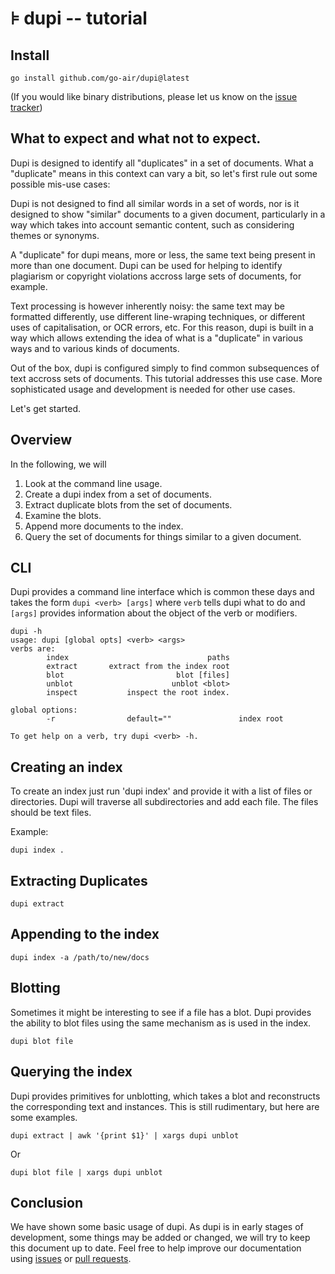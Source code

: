 # ⊧ dupi -- tutorial

## Install

```
go install github.com/go-air/dupi@latest
```

(If you would like binary distributions, please let us know on the 
[issue tracker](https://github.com/go-air/dupi/issues))

## What to expect and what not to expect.

Dupi is designed to identify all "duplicates" in a set of documents.  What a
"duplicate" means in this context can vary a bit, so let's first rule out some
possible mis-use cases:

Dupi is not designed to find all similar words in a set of words, nor is it
designed to show "similar" documents to a given document, particularly in a way
which takes into account semantic content, such as considering themes or 
synonyms.

A "duplicate" for dupi means, more or less, the same text being present in more
than one document.  Dupi can be used for helping to identify plagiarism or
copyright violations accross large sets of documents, for example.

Text processing is however inherently noisy: the same text may be formatted
differently, use different line-wraping techniques, or different uses of
capitalisation, or OCR errors, etc.  For this reason, dupi is built in a way
which allows extending the idea of what is a "duplicate" in various ways and to
various kinds of documents.  

Out of the box, dupi is configured simply to find common subsequences of text
accross sets of documents.  This tutorial  addresses this use case.  More
sophisticated usage and development is needed for other use cases.

Let's get started.

## Overview

In the following, we will

1. Look at the command line usage.
1. Create a dupi index from a set of documents.
1. Extract duplicate blots from the set of documents.
1. Examine the blots.
1. Append more documents to the index.
1. Query the set of documents for things similar to a given document.

## CLI

Dupi provides a command line interface which is common these days and
takes the form `dupi <verb> [args]` where `verb` tells dupi what to do
and `[args]` provides information about the object of the verb or modifiers.

```
dupi -h
usage: dupi [global opts] <verb> <args>
verbs are:
        index                               paths
        extract       extract from the index root
        blot                         blot [files]
        unblot                      unblot <blot>
        inspect           inspect the root index.

global options:
        -r                default=""               index root

To get help on a verb, try dupi <verb> -h.
```

## Creating an index

To create an index just run 'dupi index' and provide it with a list of 
files or directories.  Dupi will traverse all subdirectories and add
each file.  The files should be text files.

Example:
```
dupi index .
```

## Extracting Duplicates

```
dupi extract
```

## Appending to the index

```
dupi index -a /path/to/new/docs
```

## Blotting

Sometimes it might be interesting to see if a file has a blot.  Dupi
provides the ability to blot files using the same mechanism as is
used in the index.

```
dupi blot file
```


## Querying the index

Dupi provides primitives for unblotting, which takes a blot and
reconstructs the corresponding text and instances.  This is still
rudimentary, but here are some examples.

```
dupi extract | awk '{print $1}' | xargs dupi unblot
```

Or 

```
dupi blot file | xargs dupi unblot
```

## Conclusion

We have shown some basic usage of dupi.  As dupi is in early stages 
of development, some things may be added or changed, we will try to
keep this document up to date.   Feel free to help improve our
documentation using [issues](https://github.com/go-air/dupi/issues) or 
[pull requests](https://github.com/go-air/dupi/pulls).




